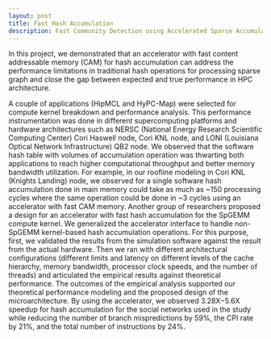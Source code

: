 ```yaml
---
layout: post
title: Fast Hash Accumulation
description: Fast Community Detection using Accelerated Sparse Accumulation
---
```


In this project, we demonstrated that an accelerator with fast content addressable memory (CAM) for hash accumulation can address the performance limitations in traditional hash operations for processing sparse graph and close the gap between expected and true performance in HPC architecture. 

A couple of applications (HipMCL and HyPC-Map) were selected for compute kernel breakdown and performance analysis. This performance instrumentation was done in different supercomputing platforms and hardware architectures such as NERSC (National Energy Research Scientific Computing Center) Cori Haswell node, Cori KNL node, and LONI (Louisiana Optical Network Infrastructure) QB2 node. We observed that the software hash table with volumes of accumulation operation was thwarting both applications to reach higher computational throughput and better memory bandwidth utilization. For example, in our roofline modeling in Cori KNL (Knights Landing) node, we observed for a single software hash accumulation done in main memory could take as much as ~150 processing cycles where the same operation could be done in ~3 cycles using an accelerator with fast CAM memory. Another group of researchers proposed a design for an accelerator with fast hash accumulation for the SpGEMM compute kernel. We generalized the accelerator interface to handle non-SpGEMM kernel-based hash accumulation operations. For this purpose, first, we validated the results from the simulation software against the result from the actual hardware. Then we ran with different architectural configurations (different limits and latency on different levels of the cache hierarchy, memory bandwidth, processor clock speeds, and the number of threads) and articulated the empirical results against theoretical performance. The outcomes of the empirical analysis supported our theoretical performance modeling and the proposed design of the microarchitecture. By using the accelerator, we observed 3.28X−5.6X speedup for hash accumulation for the social networks used in the study while reducing the number of branch mispredictions by 59%, the CPI rate by 21%, and the total number of instructions by 24%.
